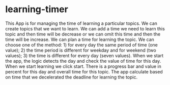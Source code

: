 # learning-timer
This App is for managing the time of learning a particular topics. We can create topics that we want to learn. We can add a time we need to learn this topic and then time will be decrease or we can omit this time and then the time will be increase. 
We can plan a time for learning the topic. We can choose one of the method: 1) for every day the same period of time (one value); 2) the time period is different for weekday and for weekend (two values); 3) the time is different for every day (seven values). 
When we start the app, the logic detects the day and check the value of time for this day. When we start learning we click start. There is a progress bar and value in percent for this day and overall time for this topic.
The app calculate based on time that we decelerated the deadline for learning the topic. 

